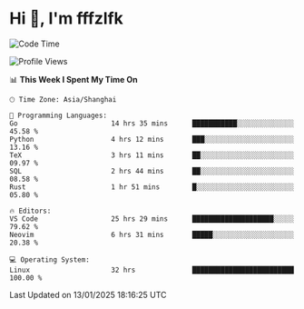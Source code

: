 # Hi 👋, I'm fffzlfk

<!--START_SECTION:waka-->
![Code Time](http://img.shields.io/badge/Code%20Time-1%2C133%20hrs%2048%20mins-blue)

![Profile Views](http://img.shields.io/badge/Profile%20Views-0-blue)

📊 **This Week I Spent My Time On** 

```text
🕑︎ Time Zone: Asia/Shanghai

💬 Programming Languages: 
Go                       14 hrs 35 mins      ███████████░░░░░░░░░░░░░░   45.58 % 
Python                   4 hrs 12 mins       ███░░░░░░░░░░░░░░░░░░░░░░   13.16 % 
TeX                      3 hrs 11 mins       ██░░░░░░░░░░░░░░░░░░░░░░░   09.97 % 
SQL                      2 hrs 44 mins       ██░░░░░░░░░░░░░░░░░░░░░░░   08.58 % 
Rust                     1 hr 51 mins        █░░░░░░░░░░░░░░░░░░░░░░░░   05.80 % 

🔥 Editors: 
VS Code                  25 hrs 29 mins      ████████████████████░░░░░   79.62 % 
Neovim                   6 hrs 31 mins       █████░░░░░░░░░░░░░░░░░░░░   20.38 % 

💻 Operating System: 
Linux                    32 hrs              █████████████████████████   100.00 % 
```


 Last Updated on 13/01/2025 18:16:25 UTC
<!--END_SECTION:waka-->
